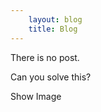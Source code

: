 ```yaml
---
    layout: blog
    title: Blog
---
```

<section>
    <p class="inActive cContent">There is no post.</p>
    <p class="cContent">Can you solve this?</p>
</section>
<section id="puzzleGame">
    <div id="container">
    </div>
    <div id="stat" class="cContent">
        <a id="btnShowImage" class="btn cSm">Show Image</a>
        <div id="message"></div>
    </div>    
</section>
<script src="{{ site.baseurl }}/assets/js/puzzleGame/app.js"></script>
<script type="text/javascript">puzzle.init()</script>